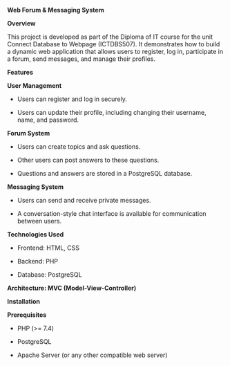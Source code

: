 ******Web Forum & Messaging System******

**Overview**

This project is developed as part of the Diploma of IT course for the unit Connect Database to Webpage (ICTDBS507). It demonstrates how to build a dynamic web application that allows users to register, log in, participate in a forum, send messages, and manage their profiles.

**Features**

**User Management**

- Users can register and log in securely.

- Users can update their profile, including changing their username, name, and password.

**Forum System**

- Users can create topics and ask questions.

- Other users can post answers to these questions.

- Questions and answers are stored in a PostgreSQL database.

**Messaging System**

- Users can send and receive private messages.

- A conversation-style chat interface is available for communication between users.

**Technologies Used**

- Frontend: HTML, CSS

- Backend: PHP

- Database: PostgreSQL

**Architecture: MVC (Model-View-Controller)**

**Installation**

**Prerequisites**

- PHP (>= 7.4)

- PostgreSQL

- Apache Server (or any other compatible web server)
